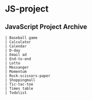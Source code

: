 # JS-project
## JavaScript Project Archive

    | Baseball game
    | Calculator
    | Calendar
    | D-day
    | Email ad
    | End-to-end
    | Lotto
    | Messanger
    | Momentum
    | Rock-scissors-paper
    | Shoppingmall
    | Tic-tac-toe
    | Times table
    | Todolist